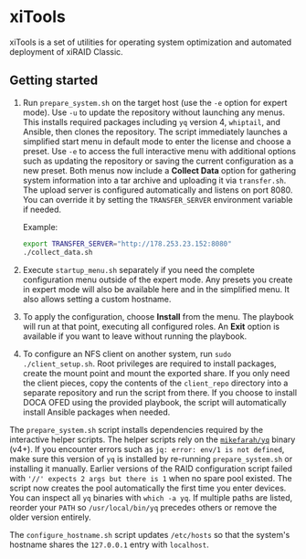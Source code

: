 # xiTools

xiTools is a set of utilities for operating system optimization and automated deployment of xiRAID Classic.

## Getting started

1. Run `prepare_system.sh` on the target host (use the `-e` option for expert mode). Use `-u` to update the repository without launching any menus. This installs required packages including `yq` version 4, `whiptail`, and Ansible, then clones the repository.
   The script immediately launches a simplified start menu in default mode to enter the license and choose a preset. Use `-e` to access the full interactive menu with additional options such as updating the repository or saving the current configuration as a new preset.
   Both menus now include a **Collect Data** option for gathering system information into a tar archive and uploading it via `transfer.sh`. The upload server is configured automatically and listens on port 8080. You can override it by setting the `TRANSFER_SERVER` environment variable if needed.

   Example:
   ```bash
   export TRANSFER_SERVER="http://178.253.23.152:8080"
   ./collect_data.sh
   ```
2. Execute `startup_menu.sh` separately if you need the complete configuration menu outside of the expert mode. Any presets you create in expert mode will also be available here and in the simplified menu. It also allows setting a custom hostname.
3. To apply the configuration, choose **Install** from the menu.
   The playbook will run at that point, executing all configured roles. An **Exit** option is available if you want to leave without running the playbook.
4. To configure an NFS client on another system, run `sudo ./client_setup.sh`. Root
   privileges are required to install packages, create the mount point and mount
   the exported share. If you only need the client pieces, copy the contents of
   the `client_repo` directory into a separate repository and run the script
   from there. If you choose to install DOCA OFED using the provided playbook,
   the script will automatically install Ansible packages when needed.

The `prepare_system.sh` script installs dependencies required by the interactive helper scripts. The helper scripts rely on the [`mikefarah/yq`](https://github.com/mikefarah/yq) binary (v4+). If you encounter errors such as `jq: error: env/1 is not defined`, make sure this version of `yq` is installed by re-running `prepare_system.sh` or installing it manually.
Earlier versions of the RAID configuration script failed with `'//' expects 2 args but there is 1` when no spare pool existed. The script now creates the pool automatically the first time you enter devices.
You can inspect all `yq` binaries with `which -a yq`. If multiple paths are listed, reorder your `PATH` so `/usr/local/bin/yq` precedes others or remove the older version entirely.

The `configure_hostname.sh` script updates `/etc/hosts` so that the system's hostname shares the `127.0.0.1` entry with `localhost`.
